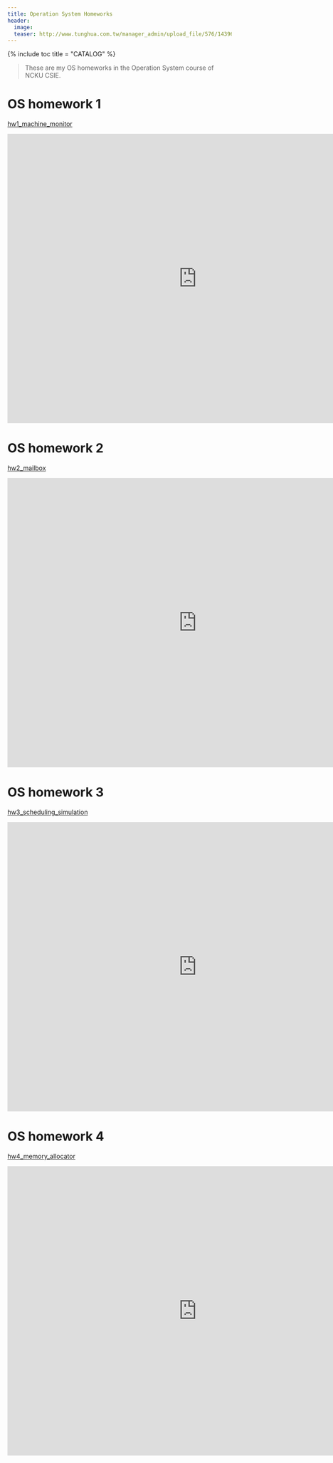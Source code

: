 ```yaml
---
title: Operation System Homeworks
header:
  image: 
  teaser: http://www.tunghua.com.tw/manager_admin/upload_file/576/143969444535764.jpg
---
```


{% include toc title = "CATALOG" %}

> These are my OS homeworks in the Operation System course of NCKU CSIE.

# OS homework 1

[hw1_machine_monitor](https://github.com/Min-Sheng/hw1_machine_monitor)

<iframe src="https://docs.google.com/viewer?srcid=1fyOr3IQfBsny2BJ1gXoEK96aDsCpGoT1&pid=explorer&efh=false&a=v&chrome=false&embedded=true" style="width:850px; height:650px;" frameborder="0"></iframe>
  <br />

# OS homework 2

[hw2_mailbox](https://github.com/Min-Sheng/hw2_mailbox)

<iframe src="https://docs.google.com/viewer?srcid=1DeaPxX8tgWwhhXT5b8GoGesRijTmjZmf&pid=explorer&efh=false&a=v&chrome=false&embedded=true" style="width:850px; height:650px;" frameborder="0"></iframe>
  <br />

# OS homework 3

[hw3_scheduling_simulation](https://github.com/Min-Sheng/hw3_scheduling_simulation)

<iframe src="https://docs.google.com/viewer?srcid=12pvxEBoWIsYkIO9Fx7-kHclUWLVnVmOK&pid=explorer&efh=false&a=v&chrome=false&embedded=true" style="width:850px; height:650px;" frameborder="0"></iframe>

# OS homework 4

[hw4_memory_allocator](https://github.com/Min-Sheng/hw4_memory_allocator)

<iframe src="https://docs.google.com/viewer?srcid=1zV1lB-9DvVbI5MzsyWF5KxS8-js9AkV3&pid=explorer&efh=false&a=v&chrome=false&embedded=true" style="width:850px; height:650px;" frameborder="0"></iframe>
